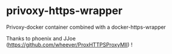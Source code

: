 # privoxy-https-wrapper
Privoxy-docker container combined with a docker-https-wrapper

Thanks to phoenix and JJoe (https://github.com/wheever/ProxHTTPSProxyMII) !
